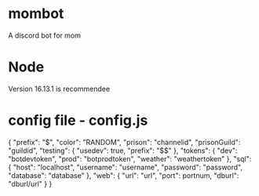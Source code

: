 # mombot

A discord bot for mom

# Node

Version 16.13.1 is recommendee

# config file - config.js

{
"prefix": "$",
"color": "RANDOM",
"prison": "channelid",
"prisonGuild": "guildid",
"testing": {
"usedev": true,
"prefix": "$$"
},
"tokens": {
"dev": "botdevtoken",
"prod": "botprodtoken",
"weather": "weathertoken"
},
"sql": {
"host": "localhost",
"username": "username",
"password": "password",
"database": "database"
},
"web": {
"url": "url",
"port": portnum,
"dburl": "dburl/url"
}
}
